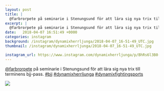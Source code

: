 ```yaml
---
layout: post
title: |
  @farbrorpete på seminarie i Stenungsund för att lära sig nya trix till terminens bjj-pass
excerpt: |
  @farbrorpete på seminarie i Stenungsund för att lära sig nya trix till terminens bjj-pass.   
date:   2018-04-07 16:51:49 +0000
categories: instagram
background: /instagram/dynamixherrljunga/2018-04-07_16-51-49_UTC.jpg
thumbnail: /instagram/dynamixherrljunga/2018-04-07_16-51-49_UTC.jpg

instagram_url: https://www.instagram.com/dynamixherrljunga/p/BhRs6l3B0-l
---
```

[@farbrorpete](https://www.instagram.com/farbrorpete/) på seminarie i Stenungsund för att lära sig nya trix till terminens bjj-pass. [#bjj](https://www.instagram.com/explore/tags/bjj/) [#dynamixherrljunga](https://www.instagram.com/explore/tags/dynamixherrljunga/) [#dynamixfightingsports](https://www.instagram.com/explore/tags/dynamixfightingsports/)



<img src='/www-dynamix-herrljunga/instagram/dynamixherrljunga/2018-04-07_16-51-49_UTC.jpg' class='img-fluid' />
